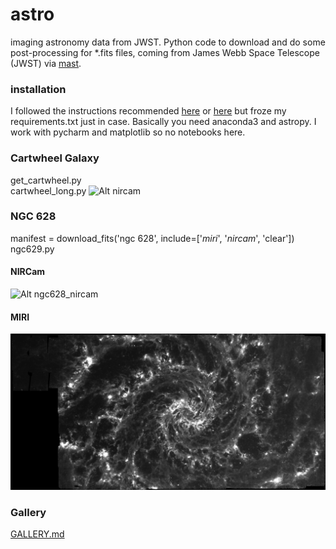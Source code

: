 # astro
imaging astronomy data from JWST. Python code to download and do some post-processing for *.fits files, coming from James Webb Space Telescope (JWST) via [mast](https://mast.stsci.edu/portal/Mashup/Clients/Mast/Portal.html).
### installation
I followed the instructions recommended [here](https://github.com/spacetelescope/jdat_notebooks) or [here](https://spacetelescope.github.io/jdat_notebooks/install.html#install) but froze my requirements.txt just in case. Basically you need anaconda3 and astropy. I work with pycharm and matplotlib so no notebooks here.
### Cartwheel Galaxy
get_cartwheel.py<br>
cartwheel_long.py
![Alt nircam](https://github.com/yuval-harpaz/astro/blob/main/pics/cartwheel_nircam.png?raw=true)
### NGC 628
manifest = download_fits('ngc 628', include=['_miri_', '_nircam_', 'clear'])<br>
ngc629.py
#### NIRCam
![Alt ngc628_nircam](https://github.com/yuval-harpaz/astro/blob/main/pics/NGC_628_nircam.png?raw=true)
#### MIRI
![Alt ngc628_miri](https://github.com/yuval-harpaz/astro/blob/main/pics/NGC_628_miri.png?raw=true)
### Gallery
[GALLERY.md](https://github.com/yuval-harpaz/astro/GALLERY.md)

